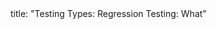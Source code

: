 <frontmatter>
title: "Testing Types: Regression Testing: What"
</frontmatter>

<include src="unit-inPage-asFlat.md" boilerplate />
